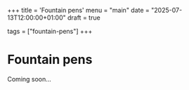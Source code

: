 +++
title = 'Fountain pens'
menu = "main"
date = "2025-07-13T12:00:00+01:00"
draft = true

tags = ["fountain-pens"]
+++

# Fountain pens

Coming soon...